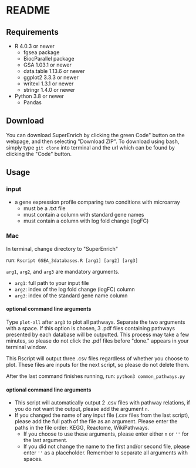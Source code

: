 # README

## Requirements
* R 4.0.3 or newer
    * fgsea package
    * BiocParallel package
    * GSA 1.03.1 or newer
    * data.table 1.13.6 or newer
    * ggplot2 3.3.3 or newer
    * writexl 1.3.1 or newer
    * stringr 1.4.0 or newer
* Python 3.8 or newer
    * Pandas

## Download
You can download SuperEnrich by clicking the green Code" button on the webpage, and then selecting "Download ZIP".
To download using bash, simply type `git clone` into terminal and the url which can be found by clicking the "Code" button.

## Usage
### input
* a gene expression profile comparing two conditions with microarray
    * must be a .txt file
    * must contain a column with standard gene names
    * must contain a column with log fold change (logFC)

### Mac
In terminal, change directory to "SuperEnrich"

run:
`Rscript GSEA_3databases.R [arg1] [arg2] [arg3]`

`arg1`, `arg2`, and `arg3` are mandatory arguments.
* `arg1`: full path to your input file
* `arg2`: index of the log fold change (logFC) column
* `arg3`: index of the standard gene name column
#### optional command line arguments
Type `plot-all` after `arg3` to plot all pathways. Separate the two arguments with a space.
If this option is chosen, 3 .pdf files containing pathways presented by each database will be outputted. This process may take a few minutes, so please do not click the .pdf files before "done." appears in your terminal window.

This Rscript will output three .csv files regardless of whether you choose to plot. These files are inputs for the next script, so please do not delete them.


After the last command finishes running, run:
`python3 common_pathways.py`

#### optional command line arguments
* This script will automatically output 2 .csv files with pathway relations, if you do not want the output, please add the argument `n`.
* If you changed the name of any input file (.csv files from the last script), please add the full path of the file as an argument. Please enter the paths in the file order: KEGG, Reactome, WikiPathways.
    * If you choose to use these arguments, please enter either `n` or `''` for the last argument.
    * If you did not change the name to the first and/or second file, please enter `''` as a placeholder.
Remember to separate all arguments with spaces.
